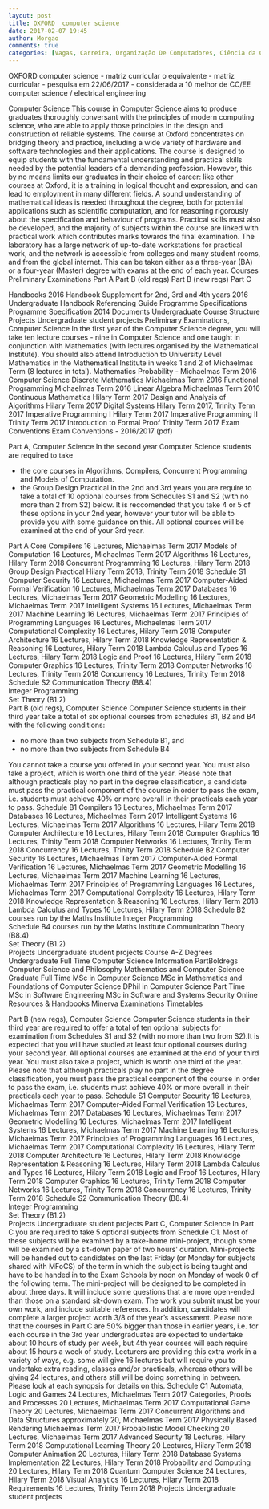 ```yaml
---
layout: post
title: OXFORD  computer science
date: 2017-02-07 19:45
author: Morgao
comments: true
categories: [Vagas, Carreira, Organização De Computadores, Ciência da Computação,Cursos]
---
```

OXFORD  computer science - matriz curricular
o equivalente - matriz curricular - pesquisa em 22/06/2017 - considerada a 10 melhor de CC/EE
computer science / electrical engineering



Computer Science
This course in Computer Science aims to produce graduates thoroughly conversant with the principles of modern computing science, who are able to apply those principles in the design and construction of reliable systems. The course at Oxford concentrates on bridging theory and practice, including a wide variety of hardware and software technologies and their applications. The course is designed to equip students with the fundamental understanding and practical skills needed by the potential leaders of a demanding profession.
However, this by no means limits our graduates in their choice of career: like other courses at Oxford, it is a training in logical thought and expression, and can lead to employment in many different fields. A sound understanding of mathematical ideas is needed throughout the degree, both for potential applications such as scientific computation, and for reasoning rigorously about the specification and behaviour of programs.
Practical skills must also be developed, and the majority of subjects within the course are linked with practical work which contributes marks towards the final examination. The laboratory has a large network of up-to-date workstations for practical work, and the network is accessible from colleges and many student rooms, and from the global internet.
This can be taken either as a three-year (BA) or a four-year (Master) degree with exams at the end of each year.
Courses
Preliminary Examinations
Part A
Part B (old regs)
Part B (new regs)
Part C


Handbooks
2016 Handbook Supplement for 2nd, 3rd and 4th years
2016 Undergraduate Handbook
Referencing Guide
Programme Specifications
Programme Specification 2014
Documents
Undergraduate Course Structure
Projects
Undergraduate student projects
Preliminary Examinations, Computer Science
In the first year of the Computer Science degree, you will take ten lecture courses - nine in Computer Science and one taught in conjunction with Mathematics (with lectures organised by the Mathematical Institute).
You should also attend Introduction to University Level Mathematics in the Mathematical Institute in weeks 1 and 2 of Michaelmas Term (8 lectures in total).
Mathematics
Probability - Michaelmas Term 2016
Computer Science
Discrete Mathematics   Michaelmas Term 2016
Functional Programming   Michaelmas Term 2016
Linear Algebra   Michaelmas Term 2016
Continuous Mathematics   Hilary Term 2017
Design and Analysis of Algorithms   Hilary Term 2017
Digital Systems   Hilary Term 2017, Trinity Term 2017
Imperative Programming I   Hilary Term 2017
Imperative Programming II   Trinity Term 2017
Introduction to Formal Proof   Trinity Term 2017
Exam Conventions
Exam Conventions - 2016/2017 (pdf) 

Part A, Computer Science
In the second year Computer Science students are required to take 

- the core courses in Algorithms, Compilers, Concurrent Programming and Models of Computation. 
- the Group Design Practical
in the 2nd and 3rd years you are require to take a total of 10 optional courses from Schedules S1 and S2 (with no more than 2 from S2) below. It is reccomended that you take 4 or 5 of these options in your 2nd year, however your tutor will be able to provide you with some guidance on this. All optional courses will be examined at the end of your 3rd year.


Part A Core
Compilers   16 Lectures, Michaelmas Term 2017
Models of Computation   16 Lectures, Michaelmas Term 2017
Algorithms   16 Lectures, Hilary Term 2018
Concurrent Programming   16 Lectures, Hilary Term 2018
Group Design Practical   Hilary Term 2018, Trinity Term 2018
Schedule S1
Computer Security   16 Lectures, Michaelmas Term 2017
Computer-Aided Formal Verification   16 Lectures, Michaelmas Term 2017
Databases   16 Lectures, Michaelmas Term 2017
Geometric Modelling   16 Lectures, Michaelmas Term 2017
Intelligent Systems   16 Lectures, Michaelmas Term 2017
Machine Learning   16 Lectures, Michaelmas Term 2017
Principles of Programming Languages   16 Lectures, Michaelmas Term 2017
Computational Complexity   16 Lectures, Hilary Term 2018
Computer Architecture   16 Lectures, Hilary Term 2018
Knowledge Representation & Reasoning   16 Lectures, Hilary Term 2018
Lambda Calculus and Types   16 Lectures, Hilary Term 2018
Logic and Proof   16 Lectures, Hilary Term 2018
Computer Graphics   16 Lectures, Trinity Term 2018
Computer Networks   16 Lectures, Trinity Term 2018
Concurrency   16 Lectures, Trinity Term 2018
Schedule S2
Communication Theory (B8.4)  
Integer Programming  
Set Theory (B1.2)   
Part B (old regs), Computer Science
Computer Science students in their third year take a total of six optional courses from schedules B1, B2 and B4 with the following conditions:
- no more than two subjects from Schedule B1, and
- no more than two subjects from Schedule B4

You cannot take a course you offered in your second year.
You must also take a project, which is worth one third of the year.
Please note that although practicals play no part in the degree classification, a candidate must pass the practical component of the course in order to pass the exam, i.e. students must achieve 40% or more overall in their practicals each year to pass.
Schedule B1
Compilers   16 Lectures, Michaelmas Term 2017
Databases   16 Lectures, Michaelmas Term 2017
Intelligent Systems   16 Lectures, Michaelmas Term 2017
Algorithms   16 Lectures, Hilary Term 2018
Computer Architecture   16 Lectures, Hilary Term 2018
Computer Graphics   16 Lectures, Trinity Term 2018
Computer Networks   16 Lectures, Trinity Term 2018
Concurrency   16 Lectures, Trinity Term 2018
Schedule B2
Computer Security   16 Lectures, Michaelmas Term 2017
Computer-Aided Formal Verification   16 Lectures, Michaelmas Term 2017
Geometric Modelling   16 Lectures, Michaelmas Term 2017
Machine Learning   16 Lectures, Michaelmas Term 2017
Principles of Programming Languages   16 Lectures, Michaelmas Term 2017
Computational Complexity   16 Lectures, Hilary Term 2018
Knowledge Representation & Reasoning   16 Lectures, Hilary Term 2018
Lambda Calculus and Types   16 Lectures, Hilary Term 2018
Schedule B2 courses run by the Maths Institute
Integer Programming  
Schedule B4 courses run by the Maths Institute
Communication Theory (B8.4)  
Set Theory (B1.2)  
Projects
Undergraduate student projects
Course A-Z
Degrees
Undergraduate Full Time
Computer Science
Information
PartBoldregs
Computer Science and Philosophy
Mathematics and Computer Science
Graduate Full Time
MSc in Computer Science
MSc in Mathematics and Foundations of Computer Science
DPhil in Computer Science
Part Time
MSc in Software Engineering
MSc in Software and Systems Security
Online Resources & Handbooks
Minerva
Examinations
Timetables


Part B (new regs), Computer Science
Computer Science students in their third year are required to offer a total of ten optional subjects for examination from Schedules S1 and S2 (with no more than two from S2).It is expected that you will have studied at least four optional courses during your second year. All optional courses are examined at the end of your third year.
You must also take a project, which is worth one third of the year.
Please note that although practicals play no part in the degree classification, you must pass the practical component of the course in order to pass the exam, i.e. students must achieve 40% or more overall in their practicals each year to pass.
Schedule S1
Computer Security   16 Lectures, Michaelmas Term 2017
Computer-Aided Formal Verification   16 Lectures, Michaelmas Term 2017
Databases   16 Lectures, Michaelmas Term 2017
Geometric Modelling   16 Lectures, Michaelmas Term 2017
Intelligent Systems   16 Lectures, Michaelmas Term 2017
Machine Learning   16 Lectures, Michaelmas Term 2017
Principles of Programming Languages   16 Lectures, Michaelmas Term 2017
Computational Complexity   16 Lectures, Hilary Term 2018
Computer Architecture   16 Lectures, Hilary Term 2018
Knowledge Representation & Reasoning   16 Lectures, Hilary Term 2018
Lambda Calculus and Types   16 Lectures, Hilary Term 2018
Logic and Proof   16 Lectures, Hilary Term 2018
Computer Graphics   16 Lectures, Trinity Term 2018
Computer Networks   16 Lectures, Trinity Term 2018
Concurrency   16 Lectures, Trinity Term 2018
Schedule S2
Communication Theory (B8.4)  
Integer Programming  
Set Theory (B1.2)  
Projects
Undergraduate student projects
Part C, Computer Science
In Part C you are required to take 5 optional subjects from Schedule C1.
Most of these subjects will be examined by a take-home mini-project, though some will be examined by a sit-down paper of two hours' duration. Mini-projects will be handed out to candidates on the last Friday (or Monday for subjects shared with MFoCS) of the term in which the subject is being taught and have to be handed in to the Exam Schools by noon on Monday of week 0 of the following term. The mini-project will be designed to be completed in about three days. It will include some questions that are more open-ended than those on a standard sit-down exam. The work you submit must be your own work, and include suitable references.
In addition, candidates will complete a larger project worth 3/8 of the year’s assessment.
Please note that the courses in Part C are 50% bigger than those in earlier years, i.e. for each course in the 3rd year undergraduates are expected to undertake about 10 hours of study per week, but 4th year courses will each require about 15 hours a week of study. Lecturers are providing this extra work in a variety of ways, e.g. some will give 16 lectures but will require you to undertake extra reading, classes and/or practicals, whereas others will be giving 24 lectures, and others still will be doing something in between. Please look at each synopsis for details on this.
Schedule C1
Automata, Logic and Games   24 Lectures, Michaelmas Term 2017
Categories, Proofs and Processes   20 Lectures, Michaelmas Term 2017
Computational Game Theory   20 Lectures, Michaelmas Term 2017
Concurrent Algorithms and Data Structures   approximately 20, Michaelmas Term 2017
Physically Based Rendering   Michaelmas Term 2017
Probabilistic Model Checking   20 Lectures, Michaelmas Term 2017
Advanced Security   18 Lectures, Hilary Term 2018
Computational Learning Theory   20 Lectures, Hilary Term 2018
Computer Animation   20 Lectures, Hilary Term 2018
Database Systems Implementation   22 Lectures, Hilary Term 2018
Probability and Computing   20 Lectures, Hilary Term 2018
Quantum Computer Science   24 Lectures, Hilary Term 2018
Visual Analytics   16 Lectures, Hilary Term 2018
Requirements   16 Lectures, Trinity Term 2018
Projects
Undergraduate student projects

